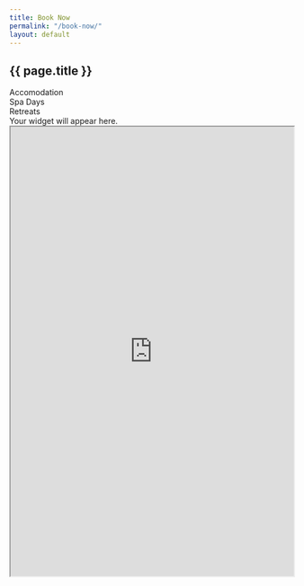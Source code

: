 ```yaml
---
title: Book Now
permalink: "/book-now/"
layout: default
---
```


<section id="book-now">
    <div class="about">
        <h2>{{ page.title }}</h2>
    </div>
    <div class="booking-toggle flex">
        <div class="btn accomodation-button">Accomodation</div> <div class="btn spa-button">Spa Days</div> <div class="btn Retreats-button">Retreats</div>
    </div>
    <div class="platform booking-cal active">
        <div data-calendar-key="E55755E8B4F2753BF0525E801AA3DDE4932565249BE8DE0E1A4179AD7D69345D170EEF11BFBC38B3A7A51585C16A08CFEC6525BEA3AB1235" data-calendar-departure-picker="true" data-calendar-mobile-grid="true"> Your widget will appear here. </div> <script src="https://secure.supercontrol.co.uk/components/embed.js"></script>    
    </div>
    <div class="platform booking-spa">
        <iframe src="https://www.supersaas.com/schedule/IntheStix/Spa_Days?view=free" width="100%" height="800"> </iframe>
    </div>
</section>
